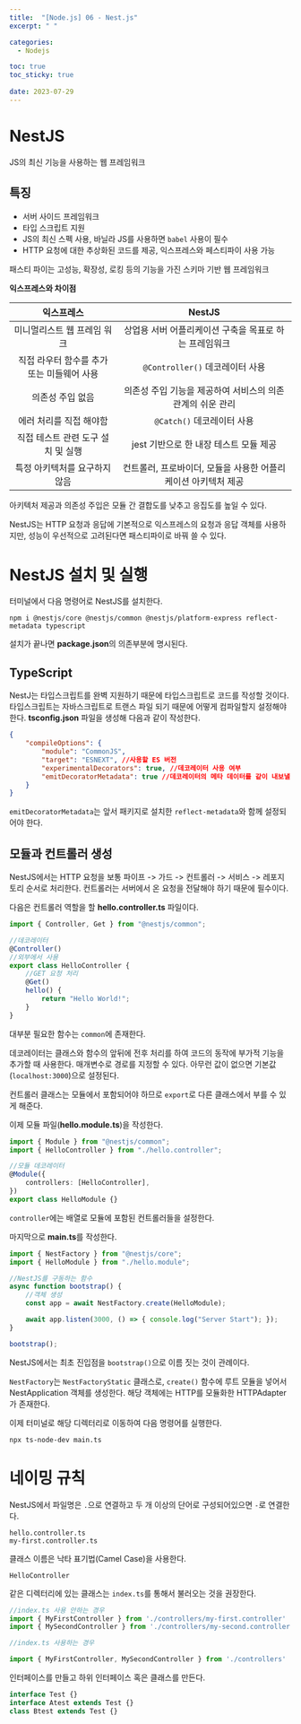 ```yaml
---
title:  "[Node.js] 06 - Nest.js"
excerpt: " "

categories:
  - Nodejs

toc: true
toc_sticky: true
 
date: 2023-07-29
---
```


# NestJS

JS의 최신 기능을 사용하는 웹 프레임워크

## 특징

- 서버 사이드 프레임워크
- 타입 스크립트 지원
- JS의 최신 스펙 사용, 바닐라 JS를 사용하면 `babel` 사용이 필수
- HTTP 요청에 대한 추상화된 코드를 제공, 익스프레스와 페스티파이 사용 가능

패스티 파이는 고성능, 확장성, 로킹 등의 기능을 가진 스키마 기반 웹 프레임워크

**익스프레스와 차이점**

|익스프레스|NestJS|
|:---:|:---:|
미니멀리스트 웹 프레임 워크|상업용 서버 어플리케이션 구축을 목표로 하는 프레임워크
직접 라우터 함수를 추가 또는 미들웨어 사용|`@Controller()` 데코레이터 사용
의존성 주입 없음|의존성 주입 기능을 제공하여 서비스의 의존 관계의 쉬운 관리
에러 처리를 직접 해야함|`@Catch()` 데코레이터 사용
직접 테스트 관련 도구 설치 및 실행|jest 기반으로 한 내장 테스트 모듈 제공
특정 아키텍처를 요구하지 않음|컨트롤러, 프로바이더, 모듈을 사용한 어플리케이션 아키텍처 제공

아키텍처 제공과 의존성 주입은 모듈 간 결합도를 낮추고 응집도를 높일 수 있다.

NestJS는 HTTP 요청과 응답에 기본적으로 익스프레스의 요청과 응답 객체를 사용하지만, 성능이 우선적으로 고려된다면 패스티파이로 바꿔 쓸 수 있다.

# NestJS 설치 및 실행

터미널에서 다음 명령어로 NestJS를 설치한다.

```
npm i @nestjs/core @nestjs/common @nestjs/platform-express reflect-metadata typescript
```

설치가 끝나면 **package.json**의 의존부분에 명시된다.

## TypeScript

NestJ는 타입스크립트를 완벽 지원하기 때문에 타입스크립트로 코드를 작성할 것이다. 타입스크립트는 자바스크립트로 트랜스 파일 되기 때문에 어떻게 컴파일할지 설정해야한다. **tsconfig.json** 파일을 생성해 다음과 같이 작성한다.

```json
{
    "compileOptions": {
        "module": "CommonJS", 
        "target": "ESNEXT", //사용할 ES 버전
        "experimentalDecorators": true, //데코레이터 사용 여부
        "emitDecoratorMetadata": true //데코레이터의 메타 데이터를 같이 내보낼 지 여부
    }
}
```

`emitDecoratorMetadata`는 앞서 패키지로 설치한 `reflect-metadata`와 함께 설정되어야 한다.

## 모듈과 컨트롤러 생성

NestJS에서는 HTTP 요청을 보통 파이프 -> 가드 -> 컨트롤러 -> 서비스 -> 레포지토리 순서로 처리한다. 컨트롤러는 서버에서 온 요청을 전달해야 하기 때문에 필수이다. 

다음은 컨트롤러 역할을 할 **hello.controller.ts** 파일이다.

```ts
import { Controller, Get } from "@nestjs/common";

//데코레이터
@Controller()
//외부에서 사용
export class HelloController {
    //GET 요청 처리
    @Get()
    hello() {
        return "Hello World!";
    }
}
```

대부분 필요한 함수는 `common`에 존재한다. 

데코레이터는 클래스와 함수의 앞뒤에 전후 처리를 하여 코드의 동작에 부가적 기능을 추가할 때 사용한다. 매개변수로 경로를 지정할 수 있다. 아무런 값이 없으면 기본값(`localhost:3000`)으로 설정된다.

컨트롤러 클래스는 모듈에서 포함되어야 하므로 `export`로 다른 클래스에서 부를 수 있게 해준다.

이제 모듈 파일(**hello.module.ts**)을 작성한다.

```ts
import { Module } from "@nestjs/common";
import { HelloController } from "./hello.controller";

//모듈 데코레이터
@Module({
    controllers: [HelloController],
})
export class HelloModule {}
```

`controller`에는 배열로 모듈에 포함된 컨트롤러들을 설정한다.

마지막으로 **main.ts**를 작성한다.

```ts
import { NestFactory } from "@nestjs/core";
import { HelloModule } from "./hello.module";

//NestJS를 구동하는 함수
async function bootstrap() {
    //객체 생성
    const app = await NestFactory.create(HelloModule);

    await app.listen(3000, () => { console.log("Server Start"); });
}

bootstrap();
```

NestJS에서는 최초 진입점을 `bootstrap()`으로 이름 짓는 것이 관례이다. 

`NestFactory`는 `NestFactoryStatic` 클래스로, `create()` 함수에 루트 모듈을 넣어서 NestApplication 객체를 생성한다. 해당 객체에는 HTTP를 모듈화한 HTTPAdapter가 존재한다.

이제 터미널로 해당 디렉터리로 이동하여 다음 명령어를 실행한다.

```
npx ts-node-dev main.ts
```

# 네이밍 규칙

NestJS에서 파일명은 `.`으로 연결하고 두 개 이상의 단어로 구성되어있으면 `-`로 연결한다.

```
hello.controller.ts
my-first.controller.ts
```

클래스 이름은 낙타 표기법(Camel Case)을 사용한다.

```
HelloController
```

같은 디렉터리에 있는 클래스는 `index.ts`를 통해서 불러오는 것을 권장한다.

```ts
//index.ts 사용 안하는 경우
import { MyFirstController } from './controllers/my-first.controller'
import { MySecondController } from './controllers/my-second.controller'

//index.ts 사용하는 경우

import { MyFirstController, MySecondController } from './controllers'
```

인터페이스를 만들고 하위 인터페이스 혹은 클래스를 만든다.

```ts
interface Test {}
interface Atest extends Test {}
class Btest extends Test {}
```

